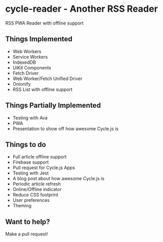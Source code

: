 # cycle-reader - Another RSS Reader

RSS PWA Reader with offline support

## Things Implemented

- Web Workers
- Service Workers
- IndexedDB
- UiKit Components
- Fetch Driver
- Web Worker/Fetch Unified Driver
- Onionify
- RSS List with offline support

## Things Partially Implemented
- Testing with Ava
- PWA
- Presentation to show off how awesome Cycle.js is

## Things to do
- Full article offline support
- Firebase support
- Pull request for Cycle.js Apps
- Testing with Jest
- A blog post about how awesome Cycle.js is
- Periodic article refresh
- Online/Offline indicator
- Reduce CSS footprint
- User preferences
- Theming

## Want to help?

Make a pull request!
